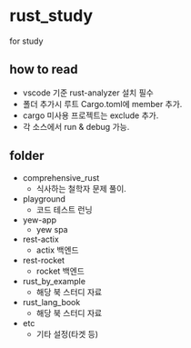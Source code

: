 # rust_study
for study

## how to read
- vscode 기준 rust-analyzer 설치 필수
- 폴더 추가시 루트 Cargo.toml에 member 추가.
- cargo 미사용 프로젝트는 exclude 추가. 
- 각 소스에서 run & debug 가능. 

## folder 
- comprehensive_rust
  - 식사하는 철학자 문제 풀이. 
- playground
  - 코드 테스트 런닝 
- yew-app
  - yew spa
- rest-actix
  - actix 백엔드
- rest-rocket
  - rocket 백엔드 
- rust_by_example
  - 해당 북 스터디 자료
- rust_lang_book
  - 해당 북 스터디 자료
- etc
  - 기타 설정(타겟 등)